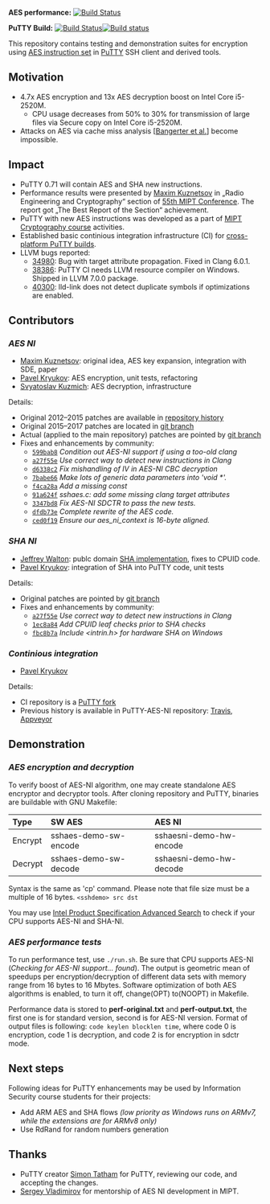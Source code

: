 **AES performance:** [![Build Status](https://travis-ci.com/pavelkryukov/putty-aes-ni.svg?branch=master)](https://travis-ci.com/pavelkryukov/putty-aes-ni)

**PuTTY Build:** [![Build Status](https://travis-ci.com/pavelkryukov/putty.svg?branch=master)](https://travis-ci.com/pavelkryukov/putty)[![Build status](https://ci.appveyor.com/api/projects/status/76p649633castrmr?svg=true)](https://ci.appveyor.com/project/pavelkryukov/putty)

This repository contains testing and demonstration suites for encryption using [AES instruction set](https://www.intel.com/content/dam/doc/white-paper/advanced-encryption-standard-new-instructions-set-paper.pdf) in [PuTTY](http://www.putty.org/) SSH client and derived tools.

## Motivation

* 4.7x AES encryption and 13x AES decryption boost on Intel Core i5-2520M.
  * CPU usage decreases from 50% to 30% for transmission of large files via Secure copy on Intel Core i5-2520M.
* Attacks on AES via cache miss analysis [[Bangerter et al.](http://eprint.iacr.org/2010/594)] become impossible.

## Impact

* PuTTY 0.71 will contain AES and SHA new instructions.
* Performance results were presented by [Maxim Kuznetsov](https://github.com/mkuznets) in „Radio Engineering and Cryptography“ section of [55th MIPT Conference](http://conf55.mipt.ru/info/main/). The report got „The Best Report of the Section“ achievement.
* PuTTY with new AES instructions was developed as a part of [MIPT Cryptography course](https://github.com/vlsergey/infosec) activities.
* Established basic continious integration infrastructure (CI) for [cross-platform PuTTY builds](https://github.com/pavelkryukov/putty).
* LLVM bugs reported:
  * [34980](https://bugs.llvm.org/show_bug.cgi?id=34980): Bug with target attribute propagation. Fixed in Clang 6.0.1.
  * [38386](https://bugs.llvm.org/show_bug.cgi?id=38386): PuTTY CI needs LLVM resource compiler on Windows. Shipped in LLVM 7.0.0 package.
  * [40300](https://bugs.llvm.org/show_bug.cgi?id=40300): lld-link does not detect duplicate symbols if optimizations are enabled.

## Contributors

### _AES NI_
 * [Maxim Kuznetsov](https://github.com/mkuznets): original idea, AES key expansion, integration with SDE, paper
 * [Pavel Kryukov](https://github.com/pavelkryukov): AES encryption, unit tests, refactoring
 * [Svyatoslav Kuzmich](https://github.com/skuzmich): AES decryption, infrastructure
 
Details:
 * Original 2012–2015 patches are available in [repository history](https://github.com/pavelkryukov/putty-aes-ni/commits/svn-head)
 * Original 2015–2017 patches are located in [git branch](https://github.com/pavelkryukov/putty/commits/aespatches)
 * Actual (applied to the main repository) patches are pointed by [git branch](https://github.com/pavelkryukov/putty/commits/aespatches-fixed)
 * Fixes and enhancements by community:
   * [`599bab8`](https://git.tartarus.org/?p=simon/putty.git;a=commit;h=599bab84a1019ccd6228dcc5a8bf8b9a33a96452) _Condition out AES-NI support if using a too-old clang_
   * [`a27f55e`](https://git.tartarus.org/?p=simon/putty.git;a=commit;h=a27f55e819f2c39ed45425625a0fa63e06089d76) _Use correct way to detect new instructions in Clang_
   * [`d6338c2`](https://git.tartarus.org/?p=simon/putty.git;a=commit;h=d6338c22c32b9f55b71ace80f993bbb8f8c1aa6d) _Fix mishandling of IV in AES-NI CBC decryption_
   * [`7babe66`](https://git.tartarus.org/?p=simon/putty.git;a=commit;h=7babe66a839fecfe5d8b3db901b06d2fb7672cfc) _Make lots of generic data parameters into 'void *'._
   * [`f4ca28a`](https://git.tartarus.org/?p=simon/putty.git;a=commit;h=f4ca28a0f49ff23c8a9835fe62e209aa2c7b5e61) _Add a missing const_
   * [`91a624f`](https://git.tartarus.org/?p=simon/putty.git;a=commit;h=91a624fb70230a885656e74c89865270b27c9de9) _sshaes.c: add some missing clang target attributes_
   * [`3347bd8`](https://git.tartarus.org/?p=simon/putty.git;a=commit;h=3347bd81b75e4e2e5c39de70d8771db37b380daa) _Fix AES-NI SDCTR to pass the new tests._
   * [`dfdb73e`](https://git.tartarus.org/?p=simon/putty.git;a=commit;h=dfdb73e103366081045f7e5c23ed1a35e4777da4) _Complete rewrite of the AES code._
   * [`ced0f19`](https://git.tartarus.org/?p=simon/putty.git;a=commit;h=ced0f1911830eceae26c737e93b44136828f2f13) _Ensure our aes_ni_context is 16-byte aligned._

### _SHA NI_
 * [Jeffrey Walton](https://github.com/noloader): publc domain [SHA implementation](https://github.com/noloader/SHA-Intrinsics), fixes to CPUID code.
 * [Pavel Kryukov](https://github.com/pavelkryukov): integration of SHA into PuTTY code, unit tests
 
Details:
 * Original patches are pointed by [git branch](https://github.com/pavelkryukov/putty/commits/shapatches)
 * Fixes and enhancements by community:
   * [`a27f55e`](https://git.tartarus.org/?p=simon/putty.git;a=commit;h=a27f55e819f2c39ed45425625a0fa63e06089d76) _Use correct way to detect new instructions in Clang_
   * [`1ec8a84`](https://git.tartarus.org/?p=simon/putty.git;a=commit;h=1ec8a84cf69a53e3c02d54280ff48d22ae571abb) _Add CPUID leaf checks prior to SHA checks_
   * [`fbc8b7a`](https://git.tartarus.org/?p=simon/putty.git;a=commit;h=fbc8b7a8cbf49845d8fe35ffa6e66bb2638437aa) _Include <intrin.h> for hardware SHA on Windows_

### _Continious integration_
  * [Pavel Kryukov](https://github.com/pavelkryukov)
  
Details:
  * CI repository is a [PuTTY fork](https://github.com/pavelkryukov/putty)
  * Previous history is available in PuTTY-AES-NI repository: [Travis](https://github.com/pavelkryukov/putty-aes-ni/commits/master/.travis.yml), [Appveyor](https://github.com/pavelkryukov/putty-aes-ni/commits/master/appveyor.yml)
 
## Demonstration

### _AES encryption and decryption_

To verify boost of AES-NI algorithm, one may create standalone AES encryptor and decryptor tools. After cloning repository and PuTTY, binaries are buildable with GNU Makefile:

| Type | SW AES | AES NI |
|:-|:-------|:-------|
| Encrypt | sshaes-demo-sw-encode | sshaesni-demo-hw-encode |
| Decrypt | sshaes-demo-sw-decode | sshaesni-demo-hw-decode |

Syntax is the same as 'cp' command. Please note that file size must be a multiple of 16 bytes.
`<sshdemo> src dst`

You may use [Intel Product Specification Advanced Search](https://ark.intel.com/Search/FeatureFilter?productType=processors&AESTech=true) to check if your CPU supports AES-NI and SHA-NI.

### _AES performance tests_

To run performance test, use `./run.sh`. Be sure that CPU supports AES-NI (_Checking for AES-NI support... found_). The output is geometric mean of speedups per encryption/decryption of different data sets with memory range from 16 bytes to 16 Mbytes.
Software optimization of both AES algorithms is enabled, to turn it off, change(OPT) to(NOOPT) in Makefile.

Performance data is stored to **perf-original.txt** and **perf-output.txt**, the first one is for standard version, second is for AES-NI version. Format of output files is following: `code keylen blocklen time`, where code 0 is encryption, code 1 is decryption, and code 2 is for encryption in sdctr mode.

## Next steps

Following ideas for PuTTY enhancements may be used by Information Security course students for their projects:
* Add ARM AES and SHA flows _(low priority as Windows runs on ARMv7, while the extensions are for ARMv8 only)_
* Use RdRand for random numbers generation

## Thanks
 * PuTTY creator [Simon Tatham](https://www.chiark.greenend.org.uk/~sgtatham/) for PuTTY, reviewing our code, and accepting the changes.
 * [Sergey Vladimirov](https://github.com/vlsergey) for mentorship of AES NI development in MIPT.
